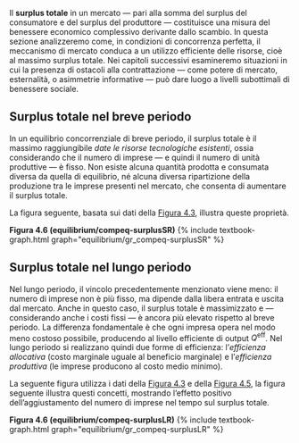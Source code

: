 



Il <b>surplus totale</b> in un mercato — pari alla somma del surplus del consumatore e del surplus del produttore — costituisce una misura del benessere economico complessivo derivante dallo scambio. In questa sezione analizzeremo come, in condizioni di concorrenza perfetta, il meccanismo di mercato conduca a un utilizzo efficiente delle risorse, cioè al massimo surplus totale. Nei capitoli successivi esamineremo situazioni in cui la presenza di ostacoli alla contrattazione — come potere di mercato, esternalità, o asimmetrie informative — può dare luogo a livelli subottimali di benessere sociale.



<h2 id="subsec_compeq-surplusSR'">Surplus totale nel breve periodo</h2>

In un equilibrio concorrenziale di breve periodo, il surplus totale è il massimo raggiungibile <i>date le risorse tecnologiche esistenti</i>, ossia considerando che il numero di imprese — e quindi il numero di unità produttive — è fisso. Non esiste alcuna quantità prodotta e consumata diversa da quella di equilibrio, né alcuna diversa ripartizione della produzione tra le imprese presenti nel mercato, che consenta di aumentare il surplus totale.

La figura seguente, basata sui dati della <a href="{{ site.baseurl }}/it/I/4/1#gr_equilibrium/compeqSR">Figura 4.3</a>, illustra queste proprietà.

<a id="gr_equilibrium/compeq-surplusSR"><strong>Figura 4.6 (equilibrium/compeq-surplusSR)</strong></a>
{% include textbook-graph.html graph="equilibrium/gr_compeq-surplusSR" %}











<h2 id="subsec_compeq-surplusSR'">Surplus totale nel lungo periodo</h2>

Nel lungo periodo, il vincolo precedentemente menzionato viene meno: il numero di imprese non è più fisso, ma dipende dalla libera entrata e uscita dal mercato. Anche in questo caso, il surplus totale è massimizzato e — considerando anche i costi fissi — è ancora più elevato rispetto al breve periodo. La differenza fondamentale è che ogni impresa opera nel modo meno costoso possibile, producendo al livello efficiente di output $Q^{\text{eff}}$. Nel lungo periodo si realizzano quindi due forme di efficienza: l’<i>efficienza allocativa</i> (costo marginale uguale al beneficio marginale) e l’<i>efficienza produttiva</i> (le imprese producono al costo medio minimo).

La seguente figura utilizza i dati della <a href="{{ site.baseurl }}/it/I/4/1#gr_equilibrium/compeqSR">Figura 4.3</a> e della <a href="{{ site.baseurl }}/it/I/4/1#gr_equilibrium/compeqLR">Figura 4.5</a>, la figura seguente illustra questi concetti, mostrando l’effetto positivo dell’aggiustamento del numero di imprese nel tempo sul surplus totale.

<a id="gr_equilibrium/compeq-surplusLR"><strong>Figura 4.6 (equilibrium/compeq-surplusLR)</strong></a>
{% include textbook-graph.html graph="equilibrium/gr_compeq-surplusLR" %}








